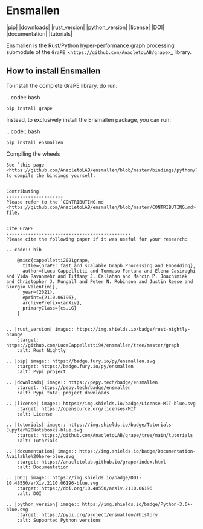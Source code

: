 Ensmallen
========================
|pip| |downloads| |rust_version| |python_version| |license| |DOI| |documentation| |tutorials|

Ensmallen is the Rust/Python hyper-performance graph processing submodule of the `GraPE <https://github.com/AnacletoLAB/grape>`_ library.

How to install Ensmallen
-------------------------
To install the complete GraPE library, do run:

.. code:: bash

    pip install grape

Instead, to exclusively install the Ensmallen package, you can run:

.. code:: bash

    pip install ensmallen


Compiling the wheels
~~~~~~~~~~~~~~~~~~~~~
See `this page <https://github.com/AnacletoLAB/ensmallen/blob/master/bindings/python/README.md>`_ to compile the bindings yourself.


Contributing
---------------------
Please refer to the `CONTRIBUTING.md <https://github.com/AnacletoLAB/ensmallen/blob/master/CONTRIBUTING.md>`_ file.


Cite GraPE
----------------------------------------------
Please cite the following paper if it was useful for your research:

.. code:: bib

    @misc{cappelletti2021grape,
      title={GraPE: fast and scalable Graph Processing and Embedding}, 
      author={Luca Cappelletti and Tommaso Fontana and Elena Casiraghi and Vida Ravanmehr and Tiffany J. Callahan and Marcin P. Joachimiak and Christopher J. Mungall and Peter N. Robinson and Justin Reese and Giorgio Valentini},
      year={2021},
      eprint={2110.06196},
      archivePrefix={arXiv},
      primaryClass={cs.LG}
    }


.. |rust_version| image:: https://img.shields.io/badge/rust-nightly-orange
    :target: https://github.com/LucaCappelletti94/ensmallen/tree/master/graph
    :alt: Rust Nightly

.. |pip| image:: https://badge.fury.io/py/ensmallen.svg
    :target: https://badge.fury.io/py/ensmallen
    :alt: Pypi project

.. |downloads| image:: https://pepy.tech/badge/ensmallen
    :target: https://pepy.tech/badge/ensmallen
    :alt: Pypi total project downloads

.. |license| image:: https://img.shields.io/badge/License-MIT-blue.svg
    :target: https://opensource.org/licenses/MIT
    :alt: License

.. |tutorials| image:: https://img.shields.io/badge/Tutorials-Jupyter%20Notebooks-blue.svg
    :target: https://github.com/AnacletoLAB/grape/tree/main/tutorials
    :alt: Tutorials

.. |documentation| image:: https://img.shields.io/badge/Documentation-Available%20here-blue.svg
    :target: https://anacletolab.github.io/grape/index.html
    :alt: Documentation

.. |DOI| image:: https://img.shields.io/badge/DOI-10.48550/arXiv.2110.06196-blue.svg
    :target: https://doi.org/10.48550/arXiv.2110.06196
    :alt: DOI

.. |python_version| image:: https://img.shields.io/badge/Python-3.6+-blue.svg
    :target: https://pypi.org/project/ensmallen/#history
    :alt: Supported Python versions